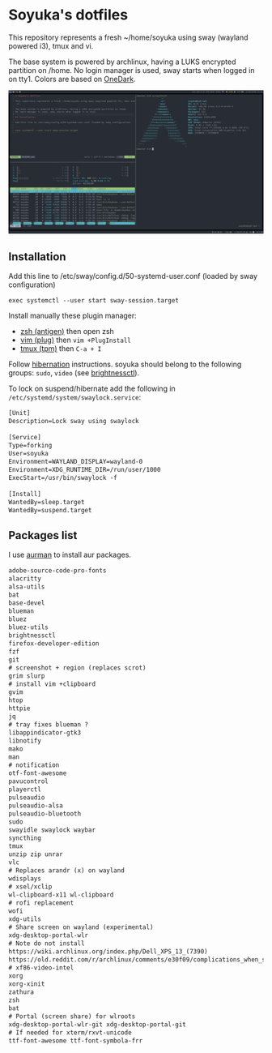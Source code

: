 # Soyuka's dotfiles

This repository represents a fresh ~/home/soyuka using sway (wayland powered i3), tmux and vi.

The base system is powered by archlinux, having a LUKS encrypted partition on /home.
No login manager is used, sway starts when logged in on tty1. Colors are based on [OneDark](https://github.com/joshdick/onedark.vim).

![Screenshot](./screen.png)

## Installation

Add this line to /etc/sway/config.d/50-systemd-user.conf (loaded by sway configuration)

```
exec systemctl --user start sway-session.target
```

Install manually these plugin manager:
 - [zsh (antigen)](https://github.com/zsh-users/antigen) then open zsh
 - [vim (plug)](https://github.com/junegunn/vim-plug) then `vim +PlugInstall`
 - [tmux (tpm)](https://github.com/tmux-plugins/tpm) then `C-a + I`

Follow [hibernation](https://wiki.archlinux.org/index.php/Power_management/Suspend_and_hibernate#Hibernation) instructions.
soyuka should belong to the following groups: `sudo`, `video` (see [brightnessctl](https://github.com/Hummer12007/brightnessctl/issues)).

To lock on suspend/hibernate add the following in `/etc/systemd/system/swaylock.service`:

```
[Unit]
Description=Lock sway using swaylock

[Service]
Type=forking
User=soyuka
Environment=WAYLAND_DISPLAY=wayland-0
Environment=XDG_RUNTIME_DIR=/run/user/1000
ExecStart=/usr/bin/swaylock -f

[Install]
WantedBy=sleep.target
WantedBy=suspend.target
```

## Packages list

I use [aurman](https://github.com/polygamma/aurman) to install aur packages.

```
adobe-source-code-pro-fonts
alacritty
alsa-utils
bat
base-devel
blueman
bluez
bluez-utils
brightnessctl
firefox-developer-edition
fzf
git
# screenshot + region (replaces scrot)
grim slurp
# install vim +clipboard
gvim
htop
httpie
jq
# tray fixes blueman ?
libappindicator-gtk3
libnotify
mako
man
# notification
otf-font-awesome
pavucontrol
playerctl
pulseaudio
pulseaudio-alsa
pulseaudio-bluetooth
sudo
swayidle swaylock waybar
syncthing
tmux
unzip zip unrar
vlc
# Replaces arandr (x) on wayland
wdisplays
# xsel/xclip
wl-clipboard-x11 wl-clipboard
# rofi replacement
wofi
xdg-utils
# Share screen on wayland (experimental)
xdg-desktop-portal-wlr
# Note do not install https://wiki.archlinux.org/index.php/Dell_XPS_13_(7390) https://old.reddit.com/r/archlinux/comments/e30f09/complications_when_setting_up_arch_on_the_new/
# xf86-video-intel
xorg
xorg-xinit
zathura
zsh
bat
# Portal (screen share) for wlroots
xdg-desktop-portal-wlr-git xdg-desktop-portal-git
# If needed for xterm/rxvt-unicode
ttf-font-awesome ttf-font-symbola-frr
```
